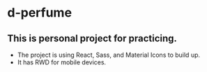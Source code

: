 # d-perfume
## This is personal project for practicing.
* The project is using React, Sass, and Material Icons to build up. 
* It has RWD for mobile devices.
